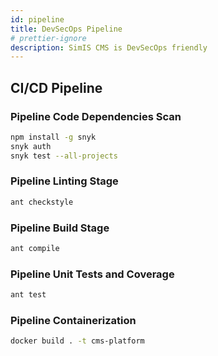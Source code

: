 ```yaml
---
id: pipeline
title: DevSecOps Pipeline
# prettier-ignore
description: SimIS CMS is DevSecOps friendly
---
```


## CI/CD Pipeline

### Pipeline Code Dependencies Scan

```bash
npm install -g snyk
snyk auth
snyk test --all-projects
```

### Pipeline Linting Stage

```bash
ant checkstyle
```

### Pipeline Build Stage

```bash
ant compile
```

### Pipeline Unit Tests and Coverage

```bash
ant test
```

### Pipeline Containerization

```bash
docker build . -t cms-platform
```
